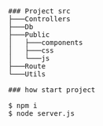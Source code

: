 <pre>
### Project src
├───Controllers
├───Db
├───Public
│   ├───components
│   ├───css
│   └───js
├───Route
└───Utils

### how start project

$ npm i
$ node server.js</pre>
